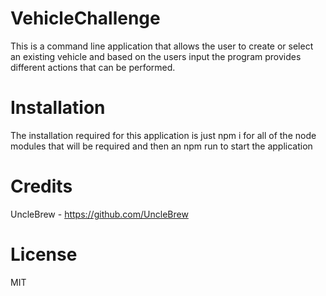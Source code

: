 # VehicleChallenge
This is a command line application that allows the user to create or select an existing vehicle and based on the users input the program provides different actions that can be performed. 

# Installation
The installation required for this application is just npm i for all of the node modules that will be required and then an npm run to start the application

# Credits
UncleBrew - https://github.com/UncleBrew

# License 
MIT
